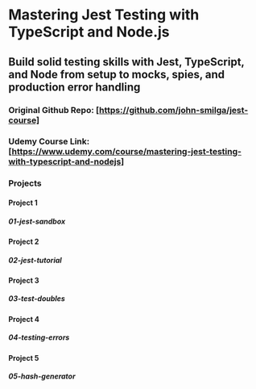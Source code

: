 # Mastering Jest Testing with TypeScript and Node.js

## Build solid testing skills with Jest, TypeScript, and Node from setup to mocks, spies, and production error handling

### Original Github Repo: [https://github.com/john-smilga/jest-course]

### Udemy Course Link: [https://www.udemy.com/course/mastering-jest-testing-with-typescript-and-nodejs]

### Projects

#### Project 1

##### 01-jest-sandbox

#### Project 2

##### 02-jest-tutorial

#### Project 3

##### 03-test-doubles

#### Project 4

##### 04-testing-errors

#### Project 5

##### 05-hash-generator

